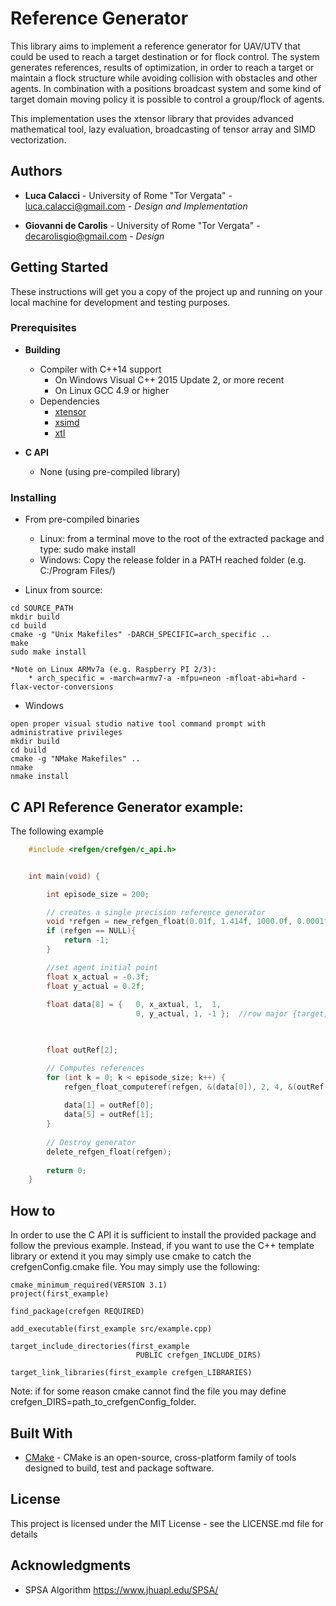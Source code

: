 # Reference Generator

This library aims to implement a reference generator for UAV/UTV that could be used to reach a target destination or for flock control. 
The system generates references, results of optimization, in order to reach a target or maintain a flock structure while avoiding collision
with obstacles and other agents. 
In combination with a positions broadcast system and some kind of target domain moving policy it is possible to control a group/flock of agents. 

This implementation uses the xtensor library that provides advanced mathematical tool, lazy evaluation, broadcasting of tensor array and SIMD
vectorization.


## Authors

* **Luca Calacci** - University of Rome "Tor Vergata" - luca.calacci@gmail.com - *Design and Implementation*
    
* **Giovanni de Carolis** - University of Rome "Tor Vergata" - decarolisgio@gmail.com - *Design* 

## Getting Started

These instructions will get you a copy of the project up and running on your local machine for development and testing purposes.

### Prerequisites

* **Building**
    * Compiler with C++14 support 
        * On Windows Visual C++ 2015 Update 2, or more recent
        * On Linux GCC 4.9 or higher
    * Dependencies
        * [xtensor](https://github.com/QuantStack/xtensor)
        * [xsimd](https://github.com/QuantStack/xsimd)
        * [xtl](https://github.com/QuantStack/xtl)  
    
* **C API** 
    * None (using pre-compiled library)

### Installing

* From pre-compiled binaries
    * Linux: from a terminal move to the root of the extracted package and type: sudo make install
    * Windows: Copy the release folder in a PATH reached folder (e.g. C:/Program Files/)

* Linux from source:
```
cd SOURCE_PATH
mkdir build
cd build
cmake -g "Unix Makefiles" -DARCH_SPECIFIC=arch_specific ..
make
sudo make install
```
    *Note on Linux ARMv7a (e.g. Raspberry PI 2/3):
        * arch_specific = -march=armv7-a -mfpu=neon -mfloat-abi=hard -flax-vector-conversions
* Windows
```
open proper visual studio native tool command prompt with administrative privileges
mkdir build
cd build
cmake -g "NMake Makefiles" ..
nmake 
nmake install
```

## C API Reference Generator example:
The following example 
```C
    #include <refgen/crefgen/c_api.h>


    int main(void) {

        int episode_size = 200;

        // creates a single precision reference generator
        void *refgen = new_refgen_float(0.01f, 1.414f, 1000.0f, 0.0001f, 500.0f, 6.0f, 1.5f, 30.0f, 0.3f);
        if (refgen == NULL){
            return -1;
        }

        //set agent initial point
        float x_actual = -0.3f;
        float y_actual = 0.2f;
        
        float data[8] = {   0, x_axtual, 1,  1,
                            0, y_actual, 1, -1 };  //row major {target, old_agent_pos, others...}


          
        float outRef[2];

        // Computes references
        for (int k = 0; k < episode_size; k++) {
            refgen_float_computeref(refgen, &(data[0]), 2, 4, &(outRef[0]));
            
            data[1] = outRef[0];
            data[5] = outRef[1];
        }
        
        // Destroy generator
        delete_refgen_float(refgen);
        
        return 0;
    }
```

## How to
In order to use the C API it is sufficient to install the provided package and follow the previous example. Instead, if you want to use the C++
template library or extend it you may simply use cmake to catch the crefgenConfig.cmake file. You may simply use the following:
```
cmake_minimum_required(VERSION 3.1)
project(first_example)

find_package(crefgen REQUIRED)

add_executable(first_example src/example.cpp)

target_include_directories(first_example 
							PUBLIC crefgen_INCLUDE_DIRS)

target_link_libraries(first_example crefgen_LIBRARIES)
```

Note: if for some reason cmake cannot find the file you may define crefgen_DIRS=path_to_crefgenConfig_folder.

## Built With

* [CMake](https://cmake.org/) - CMake is an open-source, cross-platform family of tools designed to build, test and package software.


## License

This project is licensed under the MIT License - see the LICENSE.md file for details

## Acknowledgments

* SPSA Algorithm https://www.jhuapl.edu/SPSA/

